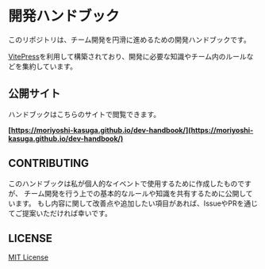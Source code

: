 # 開発ハンドブック

このリポジトリは、チーム開発を円滑に進めるための開発ハンドブックです。

[VitePress](https://vitepress.dev/)を利用して構築されており、開発に必要な知識やチーム内のルールなどを集約しています。

## 公開サイト

ハンドブックはこちらのサイトで閲覧できます。

**[https://moriyoshi-kasuga.github.io/dev-handbook/](https://moriyoshi-kasuga.github.io/dev-handbook/)**

## CONTRIBUTING

このハンドブックは私が個人的なイベントで使用するために作成したものですが、
チーム開発を行う上での基本的なルールや知識を共有するために公開しています。
もし内容に関して改善点や追加したい項目があれば、IssueやPRを通じてご提案いただければ幸いです。

## LICENSE

[MIT License](./LICENSE)
